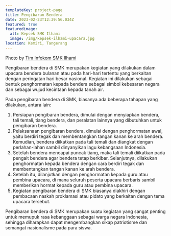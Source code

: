 ```yaml
---
templateKey: project-page
title: Pengibaran Bendera
date: 2023-02-23T12:39:56.034Z
featured: true
featuredimage:
  alt: Kepsek SMK Ilhami
  image: /img/kepsek-ilhami-upacara.jpg
location: Kemiri, Tangerang
---
```

Photo by [Tim Infokom SMK Ilhami](https://www.facebook.com/photo?fbid=5185981794840162&set=pcb.5185982824840059)

Pengibaran bendera di SMK merupakan kegiatan yang dilakukan dalam upacara bendera bulanan atau pada hari-hari tertentu yang berkaitan dengan peringatan hari besar nasional. Kegiatan ini dilakukan sebagai bentuk penghormatan kepada bendera sebagai simbol kebesaran negara dan sebagai wujud kecintaan kepada tanah air.

Pada pengibaran bendera di SMK, biasanya ada beberapa tahapan yang dilakukan, antara lain:

1. Persiapan pengibaran bendera, dimulai dengan menyiapkan bendera, tali temali, tiang bendera, dan peralatan lainnya yang dibutuhkan untuk pengibaran bendera.
2. Pelaksanaan pengibaran bendera, dimulai dengan penghormatan awal, yaitu berdiri tegak dan membentangkan tangan kanan ke arah bendera. Kemudian, bendera diikatkan pada tali temali dan diangkat dengan perlahan-lahan sambil dinyanyikan lagu kebangsaan Indonesia.
3. Setelah bendera mencapai puncak tiang, maka tali temali diikatkan pada pengait bendera agar bendera tetap berkibar. Selanjutnya, dilakukan penghormatan kepada bendera dengan cara berdiri tegak dan membentangkan tangan kanan ke arah bendera.
4. Setelah itu, dilanjutkan dengan penghormatan kepada guru atau pembina upacara, di mana seluruh peserta upacara berbaris sambil memberikan hormat kepada guru atau pembina upacara.
5. Kegiatan pengibaran bendera di SMK biasanya diakhiri dengan pembacaan naskah proklamasi atau pidato yang berkaitan dengan tema upacara tersebut.

Pengibaran bendera di SMK merupakan suatu kegiatan yang sangat penting untuk memupuk rasa kebanggaan sebagai warga negara Indonesia, sehingga diharapkan dapat mengembangkan sikap patriotisme dan semangat nasionalisme pada para siswa.